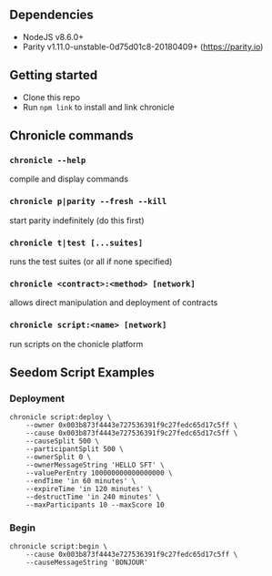 ## Dependencies
- NodeJS v8.6.0+
- Parity v1.11.0-unstable-0d75d01c8-20180409+ (https://parity.io)

## Getting started
- Clone this repo
- Run `npm link` to install and link chronicle

## Chronicle commands
### `chronicle --help`
compile and display commands
### `chronicle p|parity --fresh --kill`
start parity indefinitely (do this first)
### `chronicle t|test [...suites]`
runs the test suites (or all if none specified)
### `chronicle <contract>:<method> [network]`
allows direct manipulation and deployment of contracts
### `chronicle script:<name> [network]`
run scripts on the chonicle platform

## Seedom Script Examples
### Deployment
```
chronicle script:deploy \
    --owner 0x003b873f4443e727536391f9c27fedc65d17c5ff \
    --cause 0x003b873f4443e727536391f9c27fedc65d17c5ff \
    --causeSplit 500 \
    --participantSplit 500 \
    --ownerSplit 0 \
    --ownerMessageString 'HELLO SFT' \
    --valuePerEntry 100000000000000000 \
    --endTime 'in 60 minutes' \
    --expireTime 'in 120 minutes' \
    --destructTime 'in 240 minutes' \
    --maxParticipants 10 --maxScore 10
```
### Begin
```
chronicle script:begin \
    --cause 0x003b873f4443e727536391f9c27fedc65d17c5ff \
    --causeMessageString 'BONJOUR'
```